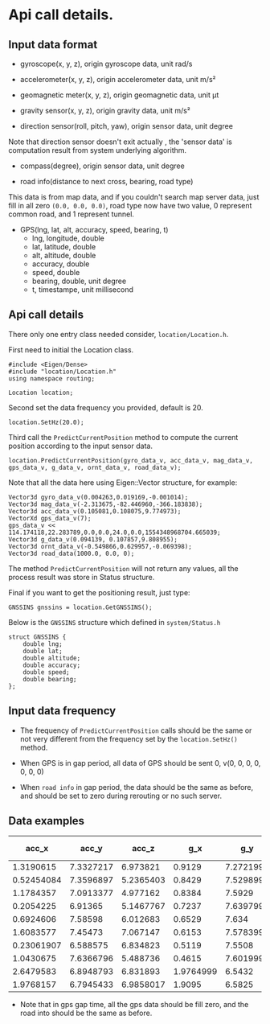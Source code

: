 # Api call details.

## Input data format

- gyroscope(x, y, z), origin gyroscope data, unit rad/s

- accelerometer(x, y, z), origin accelerometer data, unit m/s²

- geomagnetic meter(x, y, z), origin geomagnetic data, unit μt

- gravity sensor(x, y, z), origin gravity data, unit m/s²

- direction sensor(roll, pitch, yaw), origin sensor data, unit degree

Note that direction sensor doesn't exit actually , the 'sensor data' is computation result from system underlying algorithm.

- compass(degree), origin sensor data, unit degree

- road info(distance to next cross, bearing, road type)

This data is from map data, and if you couldn't search map server data, just fill in all zero `(0.0, 0.0, 0.0)`, road type now have two value, 0 represent common road, and 1 represent tunnel.

- GPS(lng, lat, alt, accuracy, speed, bearing, t)
  - lng, longitude, double
  - lat, latitude, double
  - alt, altitude, double
  - accuracy, double
  - speed, double
  - bearing, double, unit degree
  - t, timestampe, unit millisecond

## Api call details

There only one entry class needed consider, `location/Location.h`.

First need to initial the Location class.

```
#include <Eigen/Dense>
#include "location/Location.h"
using namespace routing;

Location location;
```

Second set the data frequency you provided, default is 20.

```
location.SetHz(20.0);
```

Third call the `PredictCurrentPosition` method to compute the current position according to the input sensor data.

```
location.PredictCurrentPosition(gyro_data_v, acc_data_v, mag_data_v, gps_data_v, g_data_v, ornt_data_v, road_data_v);
```

Note that all the data here using Eigen::Vector structure, for example:

```
Vector3d gyro_data_v(0.004263,0.019169,-0.001014);
Vector3d mag_data_v(-2.313675,-82.446960,-366.183838);
Vector3d acc_data_v(0.105081,0.108075,9.774973);
VectorXd gps_data_v(7);
gps_data_v << 114.174118,22.283789,0.0,0.0,24.0,0.0,1554348968704.665039;
Vector3d g_data_v(0.094139, 0.107857,9.808955);
Vector3d ornt_data_v(-0.549866,0.629957,-0.069398);
Vector3d road_data(1000.0, 0.0, 0);
```

The method `PredictCurrentPosition` will not return any values, all the process result was store in Status structure.

Final if you want to get the positioning result, just type:

```
GNSSINS gnssins = location.GetGNSSINS();
```

Below is the `GNSSINS` structure which defined in `system/Status.h`

```
struct GNSSINS {
    double lng;
    double lat;
    double altitude;
    double accuracy;
    double speed;
    double bearing;
};
```

## Input data frequency

- The frequency of `PredictCurrentPosition` calls should be the same or not very different from the frequency set by the `location.SetHz()` method.

- When GPS is in gap period, all data of GPS should be sent 0, v(0, 0, 0, 0, 0, 0, 0)

- When `road info` in gap period, the data should be the same as before, and should be set to zero during rerouting or no such server.


## Data examples

| acc_x      | acc_y     | acc_z     | g_x       | g_y       | g_z       | gyro_x       | gyro_y      | gyro_z      | mag_x   | mag_y    | mag_z    | ornt_z    | ornt_x    | ornt_y    | latitude    | longitude   | altitude | altitude-google | gps-speed   | gps-accuracy | gps-bearing | gps-Satellites | time-using | time-format | timestamp     | road-dist to next cross | road-heading | road-type |
| ---------- | --------- | --------- | --------- | --------- | --------- | ------------ | ----------- | ----------- | ------- | -------- | -------- | --------- | --------- | --------- | ----------- | ----------- | -------- | --------------- | ----------- | ------------ | ----------- | -------------- | ---------- | ----------- | ------------- | ----------------------- | ------------ | --------- |
| 1.3190615  | 7.3327217 | 6.973821  | 0.9129    | 7.2721996 | 6.5154    | 0.15892968   | 0.026389379 | 0.043231804 | 59.3125 | -25.5625 | -30.75   | 269.3907  | 47.864853 | 7.976027  | 23.14972849 | 113.3213488 | 87.41    | 0               | 0.75        | 55           | 334.0499878 | 0              | 0          | 0           | 1558586596582 | 64.29145398             | 257.9223308  | 0         |
| 0.52454084 | 7.3596897 | 5.2365403 | 0.8429    | 7.5298996 | 6.2257    | 0.29626963   | 0.07393215  | 0.06407104  | 59.75   | -24.9375 | -28.25   | 269.42166 | 50.160385 | 7.7104144 | 0           | 0           | 0        | 0               | 0           | 0            | 0           | 0              | 0          | 0           | 0             | 64.29145398             | 257.9223308  | 0         |
| 1.1784357  | 7.0913377 | 4.977162  | 0.8384    | 7.5929    | 6.1492996 | 0.162176     | 0.15879005  | 0.031991884 | 59.9375 | -24.875  | -28.25   | 269.6926  | 50.73855  | 7.763878  | 0           | 0           | 0        | 0               | 0           | 0            | 0           | 0              | 0          | 0           | 0             | 64.29145398             | 257.9223308  | 0         |
| 0.2054225  | 6.91365   | 5.1467767 | 0.7237    | 7.6397996 | 6.1056    | -0.014154621 | 0.6226113   | 0.15730652  | 60.25   | -25      | -26.6875 | 269.49725 | 51.173664 | 6.75976   | 0           | 0           | 0        | 0               | 0           | 0            | 0           | 0              | 0          | 0           | 0             | 64.29145398             | 257.9223308  | 0         |
| 0.6924606  | 7.58598   | 6.012683  | 0.6529    | 7.634     | 6.1208    | -0.11070623  | 0.2043955   | 0.10725048  | 60.3125 | -25.4375 | -26.0625 | 269.29425 | 51.119728 | 6.0886636 | 0           | 0           | 0        | 0               | 0           | 0            | 0           | 0              | 0          | 0           | 0             | 64.29145398             | 257.9223308  | 0         |
| 1.6083577  | 7.45473   | 7.067147  | 0.6153    | 7.5783997 | 6.1934    | -0.19556414  | 0.43769366  | 0.14540339  | 60.9375 | -26.5    | -24.75   | 267.7838  | 50.604874 | 5.6735864 | 0           | 0           | 0        | 0               | 0           | 0            | 0           | 0              | 0          | 0           | 0             | 64.29145398             | 257.9223308  | 0         |
| 0.23061907 | 6.588575  | 6.834823  | 0.5119    | 7.5508    | 6.2363997 | 0.22787018   | 0.29204595  | 0.06716027  | 61      | -27.3125 | -23.5    | 267.04623 | 50.351337 | 4.6924677 | 0           | 0           | 0        | 0               | 0           | 0            | 0           | 0              | 0          | 0           | 0             | 64.29145398             | 257.9223308  | 0         |
| 1.0430675  | 7.6366796 | 5.488736  | 0.4615    | 7.6019998 | 6.1777997 | 0.16502088   | 0.5134933   | 0.259513    | 61.125  | -27.9375 | -22.4375 | 266.4972  | 50.822758 | 4.2722297 | 0           | 0           | 0        | 0               | 0           | 0            | 0           | 0              | 0          | 0           | 0             | 64.29145398             | 257.9223308  | 0         |
| 2.6479583  | 6.8948793 | 6.831893  | 1.9764999 | 6.5432    | 7.0319996 | 0.081279986  | 0.031311207 | -0.07298967 | 53.9375 | -53.375  | -18      | 236.26198 | 41.853275 | 15.6992   | 23.14982671 | 113.3206776 | 131.78   | 0               | 2.700000048 | 47           | 258.3500061 | 0              | 0          | 0           | 1558586640000 | 47.3517091              | 257.9223308  | 0         |
| 1.9768157  | 6.7945433 | 6.9858017 | 1.9095    | 6.5825    | 7.0137997 | 0.059236474  | 0.13137093  | -0.16161749 | 54.375  | -53.125  | -17.6875 | 236.70316 | 42.16233  | 15.22961  | 0           | 0           | 0        | 0               | 0           | 0            | 0           | 0              | 0          | 0           | 0             | 47.3517091              | 257.9223308  | 0         |


- Note that in gps gap time, all the gps data should be fill zero, and the road into should be the same as before.
